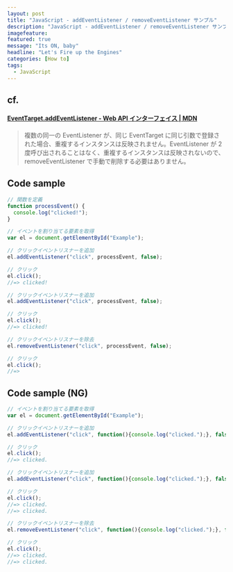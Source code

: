```yaml
---
layout: post
title: "JavaScript - addEventListener / removeEventListener サンプル"
description: "JavaScript - addEventListener / removeEventListener サンプル"
imagefeature:
featured: true
message: "Its ON, baby"
headline: "Let's Fire up the Engines"
categories: [How to]
tags:
  - JavaScript
---
```


## cf.

#### [EventTarget.addEventListener - Web API インターフェイス | MDN](https://developer.mozilla.org/ja/docs/Web/API/EventTarget/addEventListener)

> 複数の同一の EventListener が、同じ EventTarget に同じ引数で登録された場合、重複するインスタンスは反映されません。EventListener が 2 度呼び出されることはなく、重複するインスタンスは反映されないので、removeEventListener で手動で削除する必要はありません。


## Code sample

```js
// 関数を定義
function processEvent() {
  console.log("clicked!");
}

// イベントを割り当てる要素を取得
var el = document.getElementById("Example");

// クリックイベントリスナーを追加
el.addEventListener("click", processEvent, false);

// クリック
el.click();
//=> clicked!

// クリックイベントリスナーを追加
el.addEventListener("click", processEvent, false);

// クリック
el.click();
//=> clicked!

// クリックイベントリスナーを除去
el.removeEventListener("click", processEvent, false);

// クリック
el.click();
//=>
```


## Code sample (NG)

```js
// イベントを割り当てる要素を取得
var el = document.getElementById("Example");

// クリックイベントリスナーを追加
el.addEventListener("click", function(){console.log("clicked.");}, false);

// クリック
el.click();
//=> clicked.

// クリックイベントリスナーを追加
el.addEventListener("click", function(){console.log("clicked.");}, false);

// クリック
el.click();
//=> clicked.
//=> clicked.

// クリックイベントリスナーを除去
el.removeEventListener("click", function(){console.log("clicked.");}, false);

// クリック
el.click();
//=> clicked.
//=> clicked.
```

